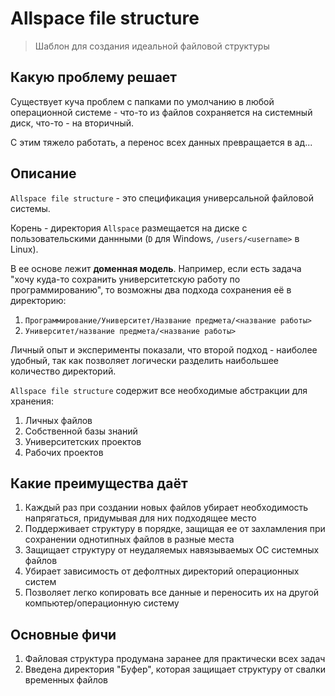 # Allspace file structure

> Шаблон для создания идеальной файловой структуры

## Какую проблему решает

Существует куча проблем с папками по умолчанию в любой операционной системе - что-то из файлов сохраняется на системный диск, что-то - на вторичный. 

С этим тяжело работать, а перенос всех данных превращается в ад...

## Описание

`Allspace file structure` - это спецификация универсальной файловой системы.

Корень - директория `Allspace` размещается на диске с пользовательскими даннными (`D` для Windows, `/users/<username>` в Linux). 

В ее основе лежит **доменная модель**. Например, если есть задача "хочу куда-то сохранить университетскую работу по программированию", то возможны два подхода сохранения её в директорию: 
1. `Программирование/Университет/Название предмета/<название работы>`
2. `Университет/название предмета/<название работы>`

Личный опыт и эксперименты показали, что второй подход - наиболее удобный, так как позволяет логически разделить наибольшее количество директорий.

`Allspace file structure` содержит все необходимые абстракции для хранения:
1. Личных файлов
2. Собственной базы знаний
3. Университетских проектов
4. Рабочих проектов

## Какие преимущества даёт
1. Каждый раз при создании новых файлов убирает необходимость напрягаться, придумывая для них подходящее место
2. Поддерживает структуру в порядке, защищая ее от захламления при сохранении однотипных файлов в разные места
3. Защищает структуру от неудаляемых навязываемых ОС системных файлов
4. Убирает зависимость от дефолтных директорий операционных систем
5. Позволяет легко копировать все данные и переносить их на другой компьютер/операционную систему

## Основные фичи
1. Файловая структура продумана заранее для практически всех задач
2. Введена директория "Буфер", которая защищает структуру от свалки временных файлов

